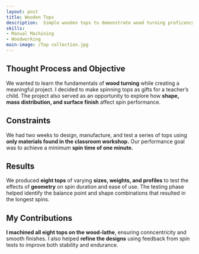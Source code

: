 ```yaml
---
layout: post
title: Wooden Tops
description:  Simple wooden tops to demonstrate wood turning proficency
skills: 
- Manual Machining
- Woodworking
main-image: /Top collection.jpg
---
```

## Thought Process and Objective
We wanted to learn the fundamentals of **wood turning** while creating a meaningful project. I decided to make spinning tops as gifts for a teacher’s child. The project also served as an opportunity to explore how **shape, mass distribution, and surface finish** affect spin performance.
## Constraints
We had two weeks to design, manufacture, and test a series of tops using **only materials found in the classroom workshop.** Our performance goal was to achieve a minimum **spin time of one minute.**
## Results
We produced **eight tops** of varying **sizes, weights, and profiles** to test the effects of **geometry** on spin duration and ease of use. The testing phase helped identify the balance point and shape combinations that resulted in the longest spins.
## My Contributions
**I machined all eight tops on the wood-lathe**, ensuring conncentricity and smooth finishes. I also helped **refine the designs** using feedback from spin tests to improve both stability and endurance.
